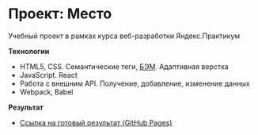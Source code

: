# Проект: Место

Учебный проект в рамках курса веб-разработки Яндекс.Практикум

**Технологии**

* HTML5, CSS. Cемантические теги, [БЭМ](https://ru.bem.info/). Адаптивная верстка
* JavaScript. React
* Работа с внешним API. Получение, добавление, изменение данных
* Webpack, Babel

**Результат**

* [Ссылка на готовый результат (GitHub Pages)](https://svyat92.github.io/mesto-react/)
